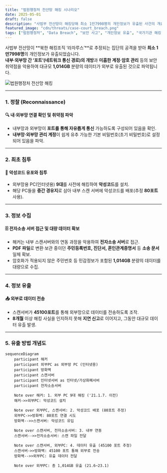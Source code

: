 ```yaml
---
title: "법원행정처 전산망 해킹 시나리오"
date: 2025-05-01
draft: false
description: "사법부 전산망이 해킹당해 최소 1만7998명의 개인정보가 유출된 사건의 개요와 공격 방식을 살펴봅니다."
featured_image: "cdn/threats/case-court_breach.png"
tags: ["법원행정처", "Data Breach", "보안 사고", "개인정보 유출", "국가기관 해킹", "침투 테스트"]
---
```


사법부 전산망이 **북한 해킹조직 ‘라자루스’**로 추정되는 집단의 공격을 받아 **최소 1만7998명**의 개인정보가 유출되었습니다.  
**내부·외부망 간 ‘포트’(네트워크 통신 경로)의 개방**과 **미흡한 계정·암호 관리** 등의 보안 취약점을 악용하여 대규모 **1,014GB** 분량의 데이터가 외부로 유출된 것으로 파악됩니다.

![법원행정처 전산망 해킹](https://blog.plura.io/cdn/threats/case-court_breach.png)

<!--more-->
---

### 1. **정찰 (Reconnaissance)**
#### 🔍 **내·외부망 연결 확인 및 취약점 파악**
- 내부망과 외부망이 **포트를 통해 자유롭게 통신** 가능하도록 구성되어 있음을 확인.
- **내부망·외부망 관리 계정**이 쉽게 유추 가능한 기본 비밀번호(초기 비밀번호)로 설정되어 있음을 파악.

---

### 2. **최초 침투**
#### 🚨 **악성코드 유포와 침투**
- 외부망용 PC(인터넷용) **9대**를 사전에 해킹하여 **악성코드**를 설치.
- 해당 PC들을 **중간 경유지**로 삼아 내부 스캔 서버에 악성코드를 배포(추정 **80포트** 사용).

---

### 3. **정보 수집**
#### 🗄️ **전자소송 서버 접근 및 대량 데이터 확보**
- 해커는 내부 스캔서버와의 연동 과정을 악용하여 **전자소송 서버**로 접근.
- **PDF 파일**로 변환·보관 중이던 **주민등록번호, 진단서, 혼인관계증명서** 등 **소송 문서** 일체 확보.
- 암호화가 적용되지 않은 주민번호 등 민감정보가 포함된 **1,014GB** 분량의 데이터를 대량으로 수집.

---

### 4. **정보 유출**
#### 📤 **외부로 데이터 전송**
- 스캔서버가 **45100포트**를 통해 외부망으로 데이터를 전송하도록 조작.
- **8개월** 이상 해킹 사실을 인지하지 못해 **지연 신고**로 이어지고, 그동안 대규모 데이터 유출 발생.

---

### 5. **유출 방법 개념도**

```mermaid
sequenceDiagram
    participant 해커
    participant 외부PC as 외부망 PC (인터넷용)
    participant 방화벽
    participant 스캔서버
    participant 인터넷서버 as 인터넷/가상화폐서버
    participant 전자소송서버

    Note over 해커: 1. 외부 PC 9대 해킹 ('21.1.7. 이전)
    해커->>외부PC: 악성코드 설치

    Note over 외부PC, 스캔서버: 2. 악성코드 배포 (80포트 추정)
    외부PC->>방화벽: 80포트 연결 시도
    방화벽-->>스캔서버: 악성코드 유입

    Note over 스캔서버, 전자소송서버: 3. 내부 연동
    스캔서버-->>전자소송서버: 스캔 파일 전달

    Note over 스캔서버, 외부PC: 4. 데이터 유출 (45100 포트 추정)
    스캔서버->>방화벽: 45100 포트 통해 외부로 전송
    방화벽-->>외부PC: 유출 데이터 전달

    Note over 외부PC: 총 1,014GB 유출 (21.6~23.1)
```

